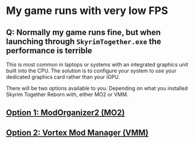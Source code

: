 # My game runs with very low FPS

## Q: Normally my game runs fine, but when launching through `SkyrimTogether.exe` the performance is terrible

This is most common in laptops or systems with an integrated graphics unit built into the CPU. The solution is to configure your system to use your dedicated graphics card rather than your iGPU.

There will be two options available to you. Depending on what you installed Skyrim Together Reborn with, either MO2 or VMM.

## [Option 1: ModOrganizer2 (MO2)](using-modorganizer2.md)

## [Option 2: Vortex Mod Manager (VMM)](using-vortex-mod-manager-vmm.md)

